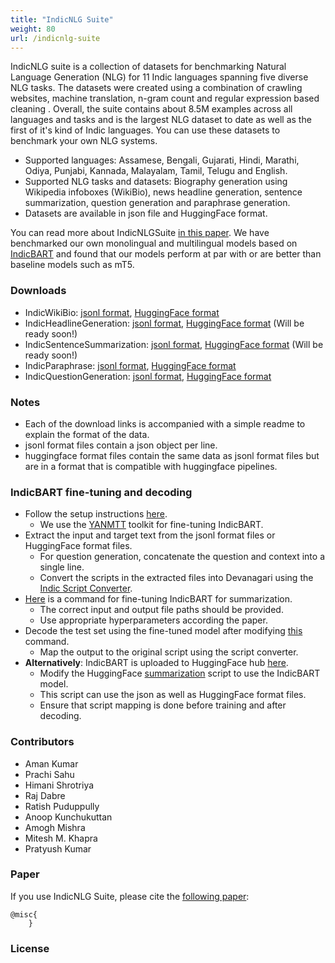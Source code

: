 ```yaml
---
title: "IndicNLG Suite"
weight: 80
url: /indicnlg-suite
---
```


IndicNLG suite is a collection of datasets for benchmarking Natural Language Generation (NLG) for 11 Indic languages spanning five diverse NLG tasks. The datasets were created using a combination of crawling websites, machine translation, n-gram count and regular expression based cleaning . Overall, the suite contains about 8.5M examples across all languages and tasks and is the largest NLG dataset to date as well as the first of it's kind of Indic languages. You can use these datasets to benchmark your own NLG systems.

<ul>
<li>Supported languages: Assamese, Bengali, Gujarati, Hindi, Marathi, Odiya, Punjabi, Kannada, Malayalam, Tamil, Telugu and English. </li>
<li>Supported NLG tasks and datasets: Biography generation using Wikipedia infoboxes (WikiBio), news headline generation, sentence summarization, question generation and paraphrase generation. </li>
<li>Datasets are available in json file and HuggingFace format. </li>
</ul>


You can read more about IndicNLGSuite [in this paper](). We have benchmarked our own monolingual and multilingual models based on <a href="../indic-bart">IndicBART</a> and found that our models perform at par with or are better than baseline models such as mT5. 

### Downloads
- IndicWikiBio: [jsonl format](https://console.cloud.google.com/storage/browser/indicnlg/public/IndicWikiBio), [HuggingFace format](https://huggingface.co/datasets/ai4bharat/IndicWikiBio)
- IndicHeadlineGeneration: [jsonl format](https://console.cloud.google.com/storage/browser/indicnlg/public/IndicHeadlineGeneration), [HuggingFace format](https://huggingface.co/datasets/ai4bharat/IndicHeadlineGeneration) (Will be ready soon!)
- IndicSentenceSummarization: [jsonl format](https://console.cloud.google.com/storage/browser/indicnlg/public/IndicSentenceSummarization), [HuggingFace format](https://huggingface.co/datasets/ai4bharat/IndicSentenceSummarization) (Will be ready soon!)
- IndicParaphrase: [jsonl format](https://console.cloud.google.com/storage/browser/indicnlg/public/IndicParaphrase), [HuggingFace format](https://huggingface.co/datasets/ai4bharat/IndicParaphrase)
- IndicQuestionGeneration: [jsonl format](https://console.cloud.google.com/storage/browser/indicnlg/public/IndicQuestionGeneration), [HuggingFace format](https://huggingface.co/datasets/ai4bharat/IndicQuestionGeneration)

### Notes
- Each of the download links is accompanied with a simple readme to explain the format of the data.
- jsonl format files contain a json object per line.
- huggingface format files contain the same data as jsonl format files but are in a format that is compatible with huggingface pipelines.

### IndicBART fine-tuning and decoding
- Follow the setup instructions [here](https://github.com/AI4Bharat/indic-bart/blob/main/README.md#installation).
    - We use the [YANMTT](https://github.com/prajdabre/yanmtt) toolkit for fine-tuning IndicBART.
- Extract the input and target text from the jsonl format files or HuggingFace format files.
    - For question generation, concatenate the question and context into a single line.
    - Convert the scripts in the extracted files into Devanagari using the [Indic Script Converter](https://github.com/AI4Bharat/indic-bart/blob/main/indic_scriptmap.py).
- [Here](https://github.com/AI4Bharat/indic-bart/blob/main/README.md#fine-tuning-command-1) is a command for fine-tuning IndicBART for summarization. 
    - The correct input and output file paths should be provided.
    - Use appropriate hyperparameters according the paper.
- Decode the test set using the fine-tuned model after modifying [this](https://github.com/AI4Bharat/indic-bart/blob/main/README.md#decoding-command-1) command.
    - Map the output to the original script using the script converter.
- <b>Alternatively</b>: IndicBART is uploaded to HuggingFace hub [here](https://huggingface.co/ai4bharat/IndicBART).
    - Modify the HuggingFace [summarization](https://github.com/huggingface/transformers/tree/master/examples/pytorch/summarization) script to use the IndicBART model.
    - This script can use the json as well as HuggingFace format files.
    - Ensure that script mapping is done before training and after decoding.


### Contributors 
- Aman Kumar
- Prachi Sahu
- Himani Shrotriya
- Raj Dabre 
- Ratish Puduppully 
- Anoop Kunchukuttan 
- Amogh Mishra
- Mitesh M. Khapra  
- Pratyush Kumar

### Paper

If you use IndicNLG Suite, please cite the [following paper]():

```
@misc{
    }    
```   


### License



